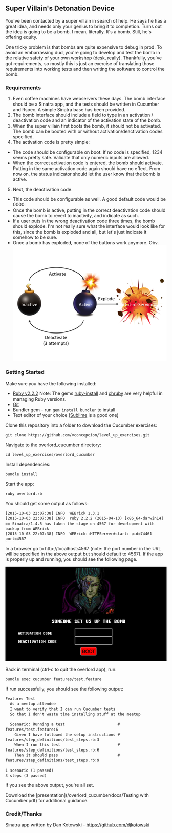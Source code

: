 ## Super Villain's Detonation Device

You've been contacted by a super villain in search of help. He says he has a great idea, and needs only your genius to bring it to completion. Turns out the idea is going to be a bomb. I mean, literally. It's a bomb. Still, he's offering equity.

One tricky problem is that bombs are quite expensive to debug in prod. To avoid an embarrassing dud, you're going to develop and test the bomb in the relative safety of your own workshop (desk, really). Thankfully, you've got requirements, so mostly this is just an exercise of translating those requirements into working tests and then writing the software to control the bomb. 

### Requirements

1. Even coffee machines have webservers these days. The bomb interface should be a Sinatra app, and the tests should be written in Cucumber and Rspec. A simple Sinatra base has been provided.
2. The bomb interface should include a field to type in an activation / deactivation code and an indicator of the activation state of the bomb.
3. When the super villain first boots the bomb, it should not be activated. The bomb can be booted with or without activation/deactivation codes specified.
4. The activation code is pretty simple:
  * The code should be configurable on boot. If no code is specified, 1234 seems pretty safe. Validate that only numeric inputs are allowed.
  * When the correct activation code is entered, the bomb should activate. Putting in the same activation code again should have no effect. From now on, the status indicator should let the user know that the bomb is active.
5. Next, the deactivation code.
  * This code should be configurable as well. A good default code would be 0000.
  * Once the bomb is active, putting in the correct deactivation code should cause the bomb to revert to inactivity, and indicate as such.
  * If a user puts in the wrong deactivation code three times, the bomb should explode. I'm not really sure what the interface would look like for this, since the bomb is exploded and all, but let's just indicate it somehow to be sure.
  * Once a bomb has exploded, none of the buttons work anymore. Obv.
![Bomb Lifecycle](/overlord_cucumber/img/overlord_bomb.png)

### Getting Started
Make sure you have the following installed:
* [Ruby v2.2.2](https://www.ruby-lang.org/en/documentation/installation/) Note: The gems [ruby-install](https://github.com/postmodern/ruby-install) and [chruby](https://github.com/postmodern/chruby) are very helpful in managing Ruby versions. 
* [Git](https://git-scm.com/book/en/v2/Getting-Started-Installing-Git)
* Bundler gem - run `gem install bundler` to install
* Text editor of your choice ([Sublime](http://www.sublimetext.com/2) is a good one)

Clone this repository into a folder to download the Cucumber exercises:
```
git clone https://github.com/vconcepcion/level_up_exercises.git
```

Navigate to the overlord_cucumber directory:
```
cd level_up_exercises/overlord_cucumber
```

Install dependencies:
```
bundle install
```

Start the app:
```
ruby overlord.rb
```

You should get some output as follows:
```
[2015-10-03 22:07:38] INFO  WEBrick 1.3.1
[2015-10-03 22:07:38] INFO  ruby 2.2.2 (2015-04-13) [x86_64-darwin14]
== Sinatra/1.4.5 has taken the stage on 4567 for development with backup from WEBrick
[2015-10-03 22:07:38] INFO  WEBrick::HTTPServer#start: pid=74461 port=4567
```

In a browser go to http://localhost:4567 (note: the port number in the URL will be specified in the above output but should default to 4567). If the app is properly up and running, you should see the following page.

![Bomb Config Screen](/overlord_cucumber/img/bomb_config_screen.png)

Back in terminal (ctrl-c to quit the overlord app), run:
```
bundle exec cucumber features/test.feature
```

If run successfully, you should see the following output:
```
Feature: Test
  As a meetup attendee
  I want to verify that I can run Cucumber tests
  So that I don't waste time installing stuff at the meetup

  Scenario: Running a test                       # features/test.feature:6
    Given I have followed the setup instructions # features/step_definitions/test_steps.rb:3
    When I run this test                         # features/step_definitions/test_steps.rb:6
    Then it should pass                          # features/step_definitions/test_steps.rb:9

1 scenario (1 passed)
3 steps (3 passed)
```

If you see the above output, you're all set.

Download the [presentation](/overlord_cucumber/docs/Testing with Cucumber.pdf) for additional guidance.

### Credit/Thanks
Sinatra app written by Dan Kotowski - https://github.com/djkotowski

